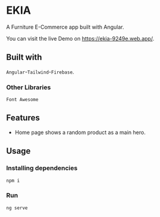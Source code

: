 # EKIA
A Furniture E-Commerce app built with Angular.

You can visit the live Demo on https://ekia-9249e.web.app/.

## Built with
```Angular```-```Tailwind```-```Firebase```.
### Other Libraries
```Font Awesome```

## Features
- Home page shows a random product as a main hero.

## Usage
### Installing dependencies
```
npm i
```
### Run
```
ng serve
```